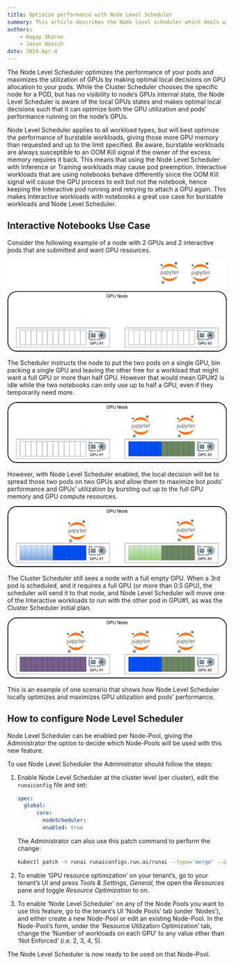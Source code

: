 ```yaml
---
title: Optimize performance with Node Level Scheduler
summary: This article describes the Node level scheduler which deals with how node scheduling is optimized.
authors:
    - Hagay Sharon
    - Jason Novich    
date: 2024-Apr-4
---
```


The Node Level Scheduler optimizes the performance of your pods and maximizes the utilization of GPUs by making optimal local decisions on GPU allocation to your pods. While the Cluster Scheduler chooses the specific node for a POD, but has no visibility to node’s GPUs internal state, the Node Level Scheduler is aware of the local GPUs states and makes optimal local decisions such that it can optimize both the GPU utilization and pods’ performance running on the node’s GPUs.

Node Level Scheduler applies to all workload types, but will best optimize the performance of burstable workloads, giving those more GPU memory than requested and up to the limit specified. Be aware, burstable workloads are always susceptible to an OOM Kill signal if the owner of the excess memory requires it back. This means that using the Node Level Scheduler with Inference or Training workloads may cause pod preemption. Interactive workloads that are using notebooks behave differently since the OOM Kill signal will cause the GPU process to exit but not the notebook, hence keeping the Interactive pod running and retrying to attach a GPU again. This makes Interactive workloads with notebooks a great use case for burstable workloads and Node Level Scheduler.

## Interactive Notebooks Use Case

Consider the following example of a node with 2 GPUs and 2 interactive pods that are submitted and want GPU resources.

![Unallocated GPU nodes](img/gpu-node-1.png)

The Scheduler instructs the node to put the two pods on a single GPU, bin packing a single GPU and leaving the other free for a workload that might want a full GPU or more than half GPU. However that would mean GPU#2 is idle while the two notebooks can only use up to half a GPU, even if they temporarily need more.

![Single allocated GPU node](img/gpu-node-2.png)

However, with Node Level Scheduler enabled, the local decision will be to spread those two pods on two GPUs and allow them to maximize bot pods’ performance and GPUs’ utilization by bursting out up to the full GPU memory and GPU compute resources.

![Two allocated GPU nodes](img/gpu-node-3.png)

The Cluster Scheduler still sees a node with a full empty GPU.
When a 3rd pod is scheduled, and it requires a full GPU (or more than 0.5 GPU), the scheduler will send it to that node, and Node Level Scheduler will move one of the Interactive workloads to run with the other pod in GPU#1, as was the Cluster Scheduler initial plan.

![Node Level Scheduler locally optimized GPU nodes](img/gpu-node-4.png)

This is an example of one scenario that shows how Node Level Scheduler locally optimizes and maximizes GPU utilization and pods’ performance.

## How to configure Node Level Scheduler

Node Level Scheduler can be enabled per Node-Pool, giving the Administrator the option to decide which Node-Pools will be used with this new feature.

To use Node Level Scheduler the Administrator should follow the steps:

1. Enable Node Level Scheduler at the cluster level (per cluster), edit the `runaiconfig` file and set:

    ```YAML
    spec: 
      global: 
          core: 
            nodeScheduler:
            enabled: true
    ```

    The Administrator can also use this patch command to perform the change:

    ```bash
    kubectl patch -n runai runaiconfigs.run.ai/runai --type='merge' --patch '{"spec":{"global":{"core":{"nodeScheduler":{"enabled": true}}}}}'
    ```

2. To enable ‘GPU resource optimization’ on your tenant’s, go to your tenant’s UI and press *Tools & Settings*, *General*, the open the *Resources* pane and toggle *Resource Optimization* to on.

3. To enable ‘Node Level Scheduler’ on any of the Node Pools you want to use this feature, go to the tenant’s UI ‘Node Pools’ tab (under ‘Nodes’), and either create a new Node-Pool or edit an existing Node-Pool. In the Node-Pool’s form, under the ‘Resource Utilization Optimization’ tab, change the ‘Number of workloads on each GPU’ to any value other than ‘Not Enforced’ (i.e. 2, 3, 4, 5).

The Node Level Scheduler is now ready to be used on that Node-Pool.
